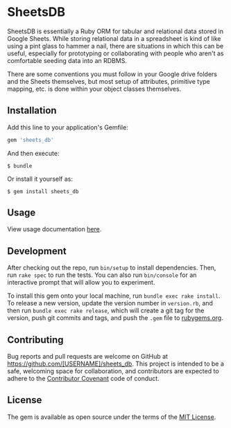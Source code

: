 # SheetsDB

SheetsDB is essentially a Ruby ORM for tabular and relational data stored in Google Sheets.  While storing relational data in a spreadsheet is kind of like using a pint glass to hammer a nail, there are situations in which this can be useful, especially for prototyping or collaborating with people who aren't as comfortable seeding data into an RDBMS.

There are some conventions you must follow in your Google drive folders and the Sheets themselves, but most setup of attributes, primitive type mapping, etc. is done within your object classes themselves.

## Installation

Add this line to your application's Gemfile:

```ruby
gem 'sheets_db'
```

And then execute:

    $ bundle

Or install it yourself as:

    $ gem install sheets_db

## Usage

View usage documentation [here](documentation/usage.md).

## Development

After checking out the repo, run `bin/setup` to install dependencies. Then, run `rake spec` to run the tests. You can also run `bin/console` for an interactive prompt that will allow you to experiment.

To install this gem onto your local machine, run `bundle exec rake install`. To release a new version, update the version number in `version.rb`, and then run `bundle exec rake release`, which will create a git tag for the version, push git commits and tags, and push the `.gem` file to [rubygems.org](https://rubygems.org).

## Contributing

Bug reports and pull requests are welcome on GitHub at https://github.com/[USERNAME]/sheets_db. This project is intended to be a safe, welcoming space for collaboration, and contributors are expected to adhere to the [Contributor Covenant](http://contributor-covenant.org) code of conduct.


## License

The gem is available as open source under the terms of the [MIT License](http://opensource.org/licenses/MIT).

